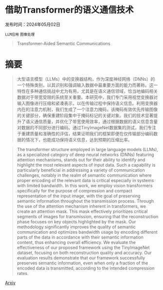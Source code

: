 # 借助Transformer的语义通信技术

发布时间：2024年05月02日

`LLM应用` `图像处理`

> Transformer-Aided Semantic Communications

# 摘要

> 大型语言模型（LLMs）中的变换器结构，作为深度神经网络（DNNs）的一个特殊类别，以其识别和强调输入数据中最重要方面的能力而著称。这一特性在多种通信挑战中尤为有用，尤其是在语义通信领域，恰当地编码相关数据对于带宽受限的系统至关重要。本研究中，我们专门采用视觉变换器对输入图像进行压缩和紧凑表示，以在传输过程中保持语义信息。利用变换器内在的注意力机制，我们生成了一个注意力掩码，该掩码有效优先传输图像的关键部分，确保重建阶段集中于掩码标记的关键对象。我们的技术显著提升了语义通信质量，并优化了带宽使用效率，通过根据数据的语义信息含量对数据的不同部分进行编码。通过TinyImageNet数据集的测试，我们专注于重建质量和准确性的评估，结果证明我们的框架即便在仅传输部分编码数据的情况下，也能成功保持语义信息，达到预期的压缩比率。

> The transformer structure employed in large language models (LLMs), as a specialized category of deep neural networks (DNNs) featuring attention mechanisms, stands out for their ability to identify and highlight the most relevant aspects of input data. Such a capability is particularly beneficial in addressing a variety of communication challenges, notably in the realm of semantic communication where proper encoding of the relevant data is critical especially in systems with limited bandwidth. In this work, we employ vision transformers specifically for the purpose of compression and compact representation of the input image, with the goal of preserving semantic information throughout the transmission process. Through the use of the attention mechanism inherent in transformers, we create an attention mask. This mask effectively prioritizes critical segments of images for transmission, ensuring that the reconstruction phase focuses on key objects highlighted by the mask. Our methodology significantly improves the quality of semantic communication and optimizes bandwidth usage by encoding different parts of the data in accordance with their semantic information content, thus enhancing overall efficiency. We evaluate the effectiveness of our proposed framework using the TinyImageNet dataset, focusing on both reconstruction quality and accuracy. Our evaluation results demonstrate that our framework successfully preserves semantic information, even when only a fraction of the encoded data is transmitted, according to the intended compression rates.

[Arxiv](https://arxiv.org/abs/2405.01521)